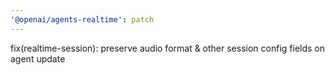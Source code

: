 ```yaml
---
'@openai/agents-realtime': patch
---
```


fix(realtime-session): preserve audio format & other session config fields on agent update
